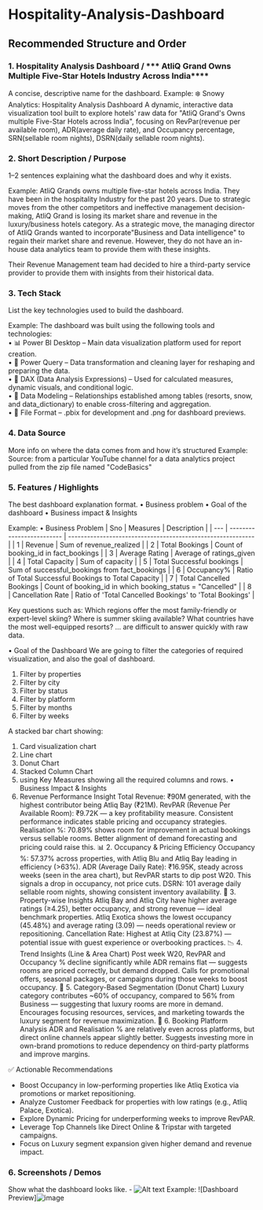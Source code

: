 # Hospitality-Analysis-Dashboard
## Recommended Structure and Order
### 1.	Hospitality Analysis Dashboard / *** AtliQ Grand Owns Multiple Five-Star Hotels Industry Across India****
A concise, descriptive name for the dashboard.
Example: 
❄️ Snowy Analytics: Hospitality Analysis Dashboard
A dynamic, interactive data visualization tool built to explore hotels' raw data for "AtliQ Grand's Owns multiple Five-Star Hotels across India", focusing on RevPar(revenue per available room), ADR(average daily rate), and Occupancy percentage, SRN(sellable room nights), DSRN(daily sellable room nights).

### 2.	Short Description / Purpose
1–2 sentences explaining what the dashboard does and why it exists.

Example: 
AtliQ Grands owns multiple five-star hotels across India. They have been in the hospitality Industry for the past 20 years.
Due to strategic moves from the other competitors and ineffective management decision-making, AtliQ Grand is losing its market share and revenue 
in the luxury/business hotels category. As a strategic move, the managing director of AtliQ Grands wanted to incorporate"Business and Data intelligence"
to regain their market share and revenue. However, they do not have an in-house data analytics team to provide them with these insights.

Their Revenue Management team had decided to hire a third-party service provider to provide them with insights from their historical data.
### 3.	Tech Stack
List the key technologies used to build the dashboard.

Example:
The dashboard was built using the following tools and technologies:<br>
•	📊 Power BI Desktop – Main data visualization platform used for report creation.<br>
•	📂 Power Query – Data transformation and cleaning layer for reshaping and preparing the data.<br>
•	🧠 DAX (Data Analysis Expressions) – Used for calculated measures, dynamic visuals, and conditional logic.<br>
•	📝 Data Modeling – Relationships established among tables (resorts, snow, and data_dictionary) to enable cross-filtering and aggregation.<br>
•	📁 File Format – .pbix for development and .png for dashboard previews.

### 4.	Data Source
More info on where the data comes from and how it’s structured
Example:
Source: from a particular YouTube channel for a data analytics project pulled from the zip file named "CodeBasics"

### 5.	Features / Highlights
The best dashboard explanation format. 
•	Business problem
•	Goal of the dashboard
•	Business impact & Insights

Example:
•	Business Problem
| Sno | Measures                  | Description                                                 |
| --- | ------------------------- | ----------------------------------------------------------- |
| 1   | Revenue                   | Sum of revenue\_realized                                    |
| 2   | Total Bookings            | Count of booking\_id in fact\_bookings                      |
| 3   | Average Rating            | Average of ratings\_given                                   |
| 4   | Total Capacity            | Sum of capacity                                             |
| 5   | Total Successful bookings | Sum of successful\_bookings from fact\_bookings             |
| 6   | Occupancy%                | Ratio of Total Successful Bookings to Total Capacity        |
| 7   | Total Cancelled Bookings  | Count of booking\_id in which booking\_status = "Cancelled" |
| 8   | Cancellation Rate         | Ratio of 'Total Cancelled Bookings' to 'Total Bookings'     |


Key questions such as:
Which regions offer the most family-friendly or expert-level skiing?
Where is summer skiing available?
What countries have the most well-equipped resorts?
… are difficult to answer quickly with raw data.

•	Goal of the Dashboard
We are going to filter the categories of required visualization, and also the goal of dashboard.
1. Filter by properties
2. Filter by city
3. Filter by status
4. Filter by platform
5. Filter by months
6. Filter by weeks

A stacked bar chart showing:
1. Card visualization chart
2. Line chart
3. Donut Chart
4. Stacked Column Chart
5. using Key Measures showing all the required columns and rows. 
•	Business Impact & Insights
 1. Revenue Performance Insight
Total Revenue: ₹90M generated, with the highest contributor being Atliq Bay (₹21M).
RevPAR (Revenue Per Available Room): ₹9.72K — a key profitability measure. Consistent performance indicates stable pricing and occupancy strategies.
Realisation %: 70.89% shows room for improvement in actual bookings versus sellable rooms. Better alignment of demand forecasting and pricing could raise this.
📊 2. Occupancy & Pricing Efficiency
Occupancy %: 57.37% across properties, with Atliq Blu and Atliq Bay leading in efficiency (>63%).
ADR (Average Daily Rate): ₹16.95K, steady across weeks (seen in the area chart), but RevPAR starts to dip post W20. This signals a drop in occupancy, not price cuts.
DSRN: 101 average daily sellable room nights, showing consistent inventory availability.
🧩 3. Property-wise Insights
Atliq Bay and Atliq City have higher average ratings (≥4.25), better occupancy, and strong revenue — ideal benchmark properties.
Atliq Exotica shows the lowest occupancy (45.48%) and average rating (3.09) — needs operational review or repositioning.
Cancellation Rate: Highest at Atliq City (23.87%) — potential issue with guest experience or overbooking practices.
📉 4. Trend Insights (Line & Area Chart)
Post week W20, RevPAR and Occupancy % decline significantly while ADR remains flat — suggests rooms are priced correctly, but demand dropped.
Calls for promotional offers, seasonal packages, or campaigns during those weeks to boost occupancy.
🧁 5. Category-Based Segmentation (Donut Chart)
Luxury category contributes ~60% of occupancy, compared to 56% from Business — suggesting that luxury rooms are more in demand.
Encourages focusing resources, services, and marketing towards the luxury segment for revenue maximization.
📱 6. Booking Platform Analysis
ADR and Realisation % are relatively even across platforms, but direct online channels appear slightly better.
Suggests investing more in own-brand promotions to reduce dependency on third-party platforms and improve margins.

✅ Actionable Recommendations
* Boost Occupancy in low-performing properties like Atliq Exotica via promotions or market repositioning.
* Analyze Customer Feedback for properties with low ratings (e.g., Atliq Palace, Exotica).
* Explore Dynamic Pricing for underperforming weeks to improve RevPAR.
* Leverage Top Channels like Direct Online & Tripstar with targeted campaigns.
* Focus on Luxury segment expansion given higher demand and revenue impact.

### 6.	Screenshots / Demos
Show what the dashboard looks like. - ![Alt text](https://github.com/username/repo/assets/image.png)
Example: ![Dashboard Preview]![image](https://github.com/user-attachments/assets/9a5f83e9-828f-4827-9058-0630d4ecf391)
